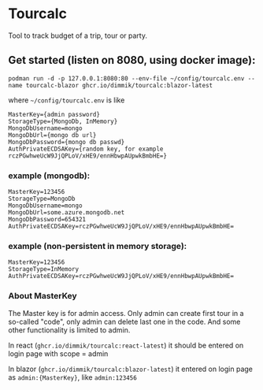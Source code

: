 # Tourcalc
Tool to track budget of a trip, tour or party.  

## Get started (listen on 8080, using docker image):
  
```
podman run -d -p 127.0.0.1:8080:80 --env-file ~/config/tourcalc.env --name tourcalc-blazor ghcr.io/dimmik/tourcalc:blazor-latest
```

where `~/config/tourcalc.env` is like
```
MasterKey={admin password}
StorageType={MongoDb, InMemory}
MongoDbUsername=mongo
MongoDbUrl={mongo db url}
MongoDbPassword={mongo db passwd}
AuthPrivateECDSAKey={random key, for example rczPGwhweUcW9JjQPLoV/xHE9/ennHbwpAUpwkBmbHE=}

```

### example (mongodb):
```
MasterKey=123456
StorageType=MongoDb
MongoDbUsername=mongo
MongoDbUrl=some.azure.mongodb.net
MongoDbPassword=654321
AuthPrivateECDSAKey=rczPGwhweUcW9JjQPLoV/xHE9/ennHbwpAUpwkBmbHE=
```

### example (non-persistent in memory storage):
```
MasterKey=123456
StorageType=InMemory
AuthPrivateECDSAKey=rczPGwhweUcW9JjQPLoV/xHE9/ennHbwpAUpwkBmbHE=
```

### About MasterKey

The Master key is for admin access. 
Only admin can create first tour in a so-called "code", only admin can delete last one in the code.
And some other functionality is limited to admin.

In react (`ghcr.io/dimmik/tourcalc:react-latest`) it should be entered on login page with scope = admin

In blazor (`ghcr.io/dimmik/tourcalc:blazor-latest`) it entered on login page as `admin:{MasterKey}`, like `admin:123456`


